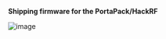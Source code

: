 **Shipping firmware for the PortaPack/HackRF**

![image](https://github.com/portapack-mayhem/shipping-firmware/assets/4393979/a75727a6-607b-4599-9e3d-3972a37d457b)

